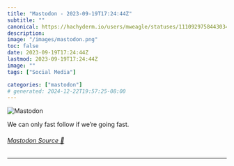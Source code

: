 ```yaml
---
title: "Mastodon - 2023-09-19T17:24:44Z"
subtitle: ""
canonical: https://hachyderm.io/users/mweagle/statuses/111092975844303432
description:
image: "/images/mastodon.png"
toc: false
date: 2023-09-19T17:24:44Z
lastmod: 2023-09-19T17:24:44Z
image: ""
tags: ["Social Media"]

categories: ["mastodon"]
# generated: 2024-12-22T19:57:25-08:00
---
```

![Mastodon](/images/mastodon.png)

<p>We can only fast follow if we’re going fast.</p>


###### [Mastodon Source 🐘](https://hachyderm.io/@mweagle/111092975844303432)

___
